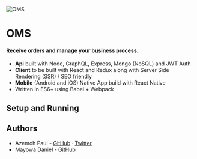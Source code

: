 ![OMS](https://thriveagric.ams3.cdn.digitaloceanspaces.com/Screen%20Shot%202019-06-02%20at%202.03.18%20PM.png)

# OMS

#### Receive orders and manage your business process.
- **Api** built with Node, GraphQL, Express, Mongo (NoSQL) and JWT Auth
- **Client** to be built with React and Redux along with Server Side Rendering (SSR) / SEO friendly
- **Mobile** (Android and iOS) Native App build with React Native
- Written in ES6+ using Babel + Webpack


## Setup and Running


## Authors
- Azemoh Paul - [GitHub](https://github.com/davycode) · [Twitter](https://twitter.com/davycode)
- Mayowa Daniel - [GitHub](https://github.com/danieloi)

